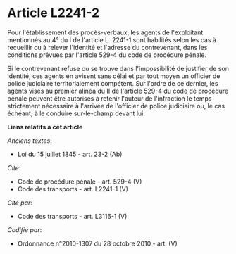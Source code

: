 # Article L2241-2

Pour l'établissement des procès-verbaux, les agents de l'exploitant mentionnés au 4° du I de l'article L. 2241-1 sont
habilités selon les cas à recueillir ou à relever l'identité et l'adresse du contrevenant, dans les conditions prévues par
l'article 529-4 du code de procédure pénale. 

Si le contrevenant refuse ou se trouve dans l'impossibilité de justifier de son identité, ces agents en avisent sans délai et
par tout moyen un officier de police judiciaire territorialement compétent. Sur l'ordre de ce dernier, les agents visés au
premier alinéa du II de l'article 529-4 du code de procédure pénale peuvent être autorisés à retenir l'auteur de l'infraction
le temps strictement nécessaire à l'arrivée de l'officier de police judiciaire ou, le cas échéant, à le conduire sur-le-champ
devant lui.

**Liens relatifs à cet article**

_Anciens textes_:

  - Loi du 15 juillet 1845 - art. 23-2 (Ab)

_Cite_:

  - Code de procédure pénale - art. 529-4 (V)
  - Code des transports - art. L2241-1 (V)

_Cité par_:

  - Code des transports - art. L3116-1 (V)

_Codifié par_:

  - Ordonnance n°2010-1307 du 28 octobre 2010 - art. (V)
